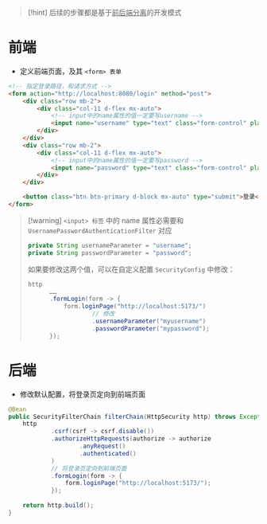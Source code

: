 
>[!hint] 后续的步骤都是基于<u>前后端分离</u>的开发模式

# 前端
- 定义前端页面，及其 `<form> 表单` 
```html
<!-- 指定登录路径，和请求方式 -->
<form action="http://localhost:8080/login" method="post">
	<div class="row mb-2">
		<div class="col-11 d-flex mx-auto">
			<!-- input中的name属性的值一定要写username -->
			<input name="username" type="text" class="form-control" placeholder="用户名" required>
		</div>
	</div>
	<div class="row mb-2">
		<div class="col-11 d-flex mx-auto">
			<!-- input中的name属性的值一定要写password -->
			<input name="password" type="text" class="form-control" placeholder="密码" required>
		</div>
	</div>

	<button class="btn btn-primary d-block mx-auto" type="submit">登录</button>
</form>
```

>[!warning] `<input> 标签` 中的 name 属性必需要和 `UsernamePasswordAuthenticationFilter` 对应
> ```java
> private String usernameParameter = "username";
> private String passwordParameter = "password";
> ```
> 如果要修改这两个值，可以在自定义配置 `SecurityConfig` 中修改：
> ```java
> http
> 		……
> 		.formLogin(form -> {
> 			form.loginPage("http://localhost:5173/")
> 					// 修改
> 					.usernameParameter("myusername")
> 					.passwordParameter("mypassword");
> 		});
> ```


# 后端
- 修改默认配置，将登录页定向到前端页面
```java
@Bean 
public SecurityFilterChain filterChain(HttpSecurity http) throws Exception {  
	http  
			.csrf(csrf -> csrf.disable())  
			.authorizeHttpRequests(authorize -> authorize  
					.anyRequest()  
					.authenticated()  
			) 
			// 将登录页定向到前端页面
			.formLogin(form -> {  
				form.loginPage("http://localhost:5173/");  
			});  
			
	return http.build();  
}
```




